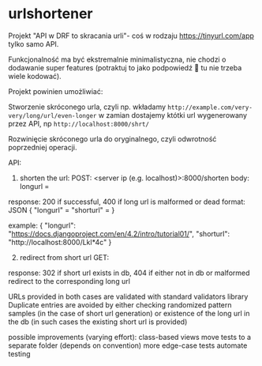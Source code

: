 # urlshortener
Projekt "API w DRF to skracania urli"- coś w rodzaju https://tinyurl.com/app tylko samo API.

Funkcjonalność ma być ekstremalnie minimalistyczna, nie chodzi o dodawanie super features (potraktuj to jako podpowiedź :slightly_smiling_face: tu nie trzeba wiele kodować).

Projekt powinien umożliwiać:

Stworzenie skróconego urla, czyli np. wkładamy `http://example.com/very-very/long/url/even-longer` w zamian dostajemy któtki url wygenerowany przez API, np `http://localhost:8000/shrt/`

Rozwinięcie skróconego urla do oryginalnego, czyli odwrotność poprzedniej operacji.


API:
1. shorten the url:
POST: <server ip (e.g. localhost)>:8000/shorten
  body: longurl = <long url>

response: 200 if successful, 400 if long url is malformed or dead
  format: JSON
  {
    "longurl" = <long url>
    "shorturl" = <result short url>
  }
  
  example:
  {
    "longurl": "https://docs.djangoproject.com/en/4.2/intro/tutorial01/",
    "shorturl": "http://localhost:8000/Lkl*4c"
  }
  
2. redirect from short url
GET: <short url>
 
response: 302 if short url exists in db, 404 if either not in db or malformed
  redirect to the corresponding long url
  
URLs provided in both cases are validated with standard validators library
Duplicate entries are avoided by either checking randomized pattern samples (in the case of short url generation) or existence of the long url in the db (in such cases the existing short url is provided)

possible improvements (varying effort):
  class-based views
  move tests to a separate folder (depends on convention)
  more edge-case tests
  automate testing
  
